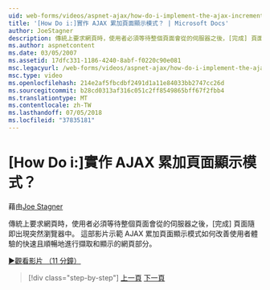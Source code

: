 ```yaml
---
uid: web-forms/videos/aspnet-ajax/how-do-i-implement-the-ajax-incremental-page-display-pattern
title: '[How Do i:]實作 AJAX 累加頁面顯示模式？ | Microsoft Docs'
author: JoeStagner
description: 傳統上要求網頁時，使用者必須等待整個頁面會從的伺服器之後，[完成] 頁面隨即出現 sudde...
ms.author: aspnetcontent
ms.date: 03/05/2007
ms.assetid: 17dfc331-1186-4240-8abf-f0220c90e081
msc.legacyurl: /web-forms/videos/aspnet-ajax/how-do-i-implement-the-ajax-incremental-page-display-pattern
msc.type: video
ms.openlocfilehash: 214e2af5fbcdbf2491d1a11e84033bb2747cc26d
ms.sourcegitcommit: b28cd0313af316c051c2ff8549865bff67f2fbb4
ms.translationtype: MT
ms.contentlocale: zh-TW
ms.lasthandoff: 07/05/2018
ms.locfileid: "37835181"
---
```

<a name="how-do-i-implement-the-ajax-incremental-page-display-pattern"></a>[How Do i:]實作 AJAX 累加頁面顯示模式？
====================
藉由[Joe Stagner](https://github.com/JoeStagner)

傳統上要求網頁時，使用者必須等待整個頁面會從的伺服器之後，[完成] 頁面隨即出現突然瀏覽器中。 這部影片示範 AJAX 累加頁面顯示模式如何改善使用者體驗的快速且順暢地進行擷取和顯示的網頁部分。

[&#9654;觀看影片 （11 分鐘）](https://channel9.msdn.com/Blogs/ASP-NET-Site-Videos/how-do-i-implement-the-ajax-incremental-page-display-pattern)

> [!div class="step-by-step"]
> [上一頁](how-do-i-implement-the-ajax-paging-pattern.md)
> [下一頁](how-do-i-implement-the-incremental-page-display-pattern-using-http-get-and-post.md)
